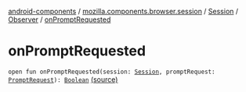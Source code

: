 [android-components](../../../index.md) / [mozilla.components.browser.session](../../index.md) / [Session](../index.md) / [Observer](index.md) / [onPromptRequested](./on-prompt-requested.md)

# onPromptRequested

`open fun onPromptRequested(session: `[`Session`](../index.md)`, promptRequest: `[`PromptRequest`](../../../mozilla.components.concept.engine.prompt/-prompt-request/index.md)`): `[`Boolean`](https://kotlinlang.org/api/latest/jvm/stdlib/kotlin/-boolean/index.html) [(source)](https://github.com/mozilla-mobile/android-components/blob/master/components/browser/session/src/main/java/mozilla/components/browser/session/Session.kt#L101)